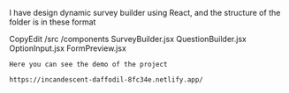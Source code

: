 I have design dynamic survey builder using React, and the structure of the folder is in these format

CopyEdit
/src
  /components
    SurveyBuilder.jsx
    QuestionBuilder.jsx
    OptionInput.jsx
    FormPreview.jsx


    Here you can see the demo of the project

    https://incandescent-daffodil-8fc34e.netlify.app/

